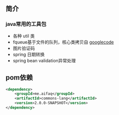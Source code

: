 ## 简介

### java常用的工具包

* 各种 util 类
* fqueue基于文件的队列，核心类拷贝自 [googlecode](https://code.google.com/archive/p/fqueue/)
* 图片验证码
* spring 日期转换
* spring bean validation异常处理


## pom依赖
```xml
<dependency>
	<groupId>me.aifaq</groupId>
	<artifactId>commons-lang</artifactId>
	<version>2.0.0-SNAPSHOT</version>
</dependency>
```




		
    
	

	
